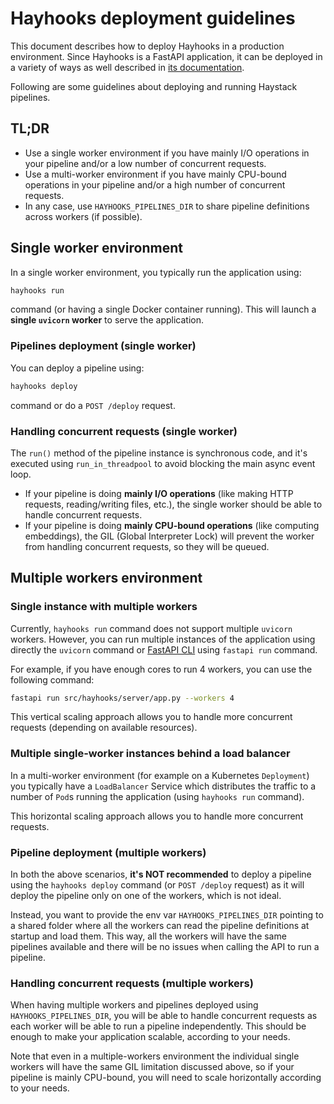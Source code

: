 # Hayhooks deployment guidelines

This document describes how to deploy Hayhooks in a production environment.
Since Hayhooks is a FastAPI application, it can be deployed in a variety of ways as well described in [its documentation](https://fastapi.tiangolo.com/deployment/concepts/?h=deploy).

Following are some guidelines about deploying and running Haystack pipelines.

## TL;DR

- Use a single worker environment if you have mainly I/O operations in your pipeline and/or a low number of concurrent requests.
- Use a multi-worker environment if you have mainly CPU-bound operations in your pipeline and/or a high number of concurrent requests.
- In any case, use `HAYHOOKS_PIPELINES_DIR` to share pipeline definitions across workers (if possible).

## Single worker environment

In a single worker environment, you typically run the application using:

```bash
hayhooks run
```

command (or having a single Docker container running). This will launch a **single `uvicorn` worker** to serve the application.

### Pipelines deployment (single worker)

You can deploy a pipeline using:

```bash
hayhooks deploy
```

command or do a `POST /deploy` request.

### Handling concurrent requests (single worker)

The `run()` method of the pipeline instance is synchronous code, and it's executed using `run_in_threadpool` to avoid blocking the main async event loop.

- If your pipeline is doing **mainly I/O operations** (like making HTTP requests, reading/writing files, etc.), the single worker should be able to handle concurrent requests.
- If your pipeline is doing **mainly CPU-bound operations** (like computing embeddings), the GIL (Global Interpreter Lock) will prevent the worker from handling concurrent requests, so they will be queued.

## Multiple workers environment

### Single instance with multiple workers

Currently, `hayhooks run` command does not support multiple `uvicorn` workers. However, you can run multiple instances of the application using directly the `uvicorn` command or [FastAPI CLI](https://fastapi.tiangolo.com/fastapi-cli/#fastapi-run) using `fastapi run` command.

For example, if you have enough cores to run 4 workers, you can use the following command:

```bash
fastapi run src/hayhooks/server/app.py --workers 4
```

This vertical scaling approach allows you to handle more concurrent requests (depending on available resources).

### Multiple single-worker instances behind a load balancer

In a multi-worker environment (for example on a Kubernetes `Deployment`) you typically have a `LoadBalancer` Service which distributes the traffic to a number of `Pod`s running the application (using `hayhooks run` command).

This horizontal scaling approach allows you to handle more concurrent requests.

### Pipeline deployment (multiple workers)

In both the above scenarios, **it's NOT recommended** to deploy a pipeline using the `hayhooks deploy` command (or `POST /deploy` request) as it will deploy the pipeline only on one of the workers, which is not ideal.

Instead, you want to provide the env var `HAYHOOKS_PIPELINES_DIR` pointing to a shared folder where all the workers can read the pipeline definitions at startup and load them. This way, all the workers will have the same pipelines available and there will be no issues when calling the API to run a pipeline.

### Handling concurrent requests (multiple workers)

When having multiple workers and pipelines deployed using `HAYHOOKS_PIPELINES_DIR`, you will be able to handle concurrent requests as each worker will be able to run a pipeline independently. This should be enough to make your application scalable, according to your needs.

Note that even in a multiple-workers environment the individual single workers will have the same GIL limitation discussed above, so if your pipeline is mainly CPU-bound, you will need to scale horizontally according to your needs.
